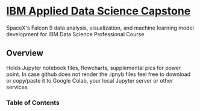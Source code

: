 # [IBM Applied Data Science Capstone](https://www.coursera.org/professional-certificates/ibm-data-science)

SpaceX's Falcon 9 data analysis, visualization, and machine learning model development for IBM Data Science Professional Course

## Overview

Holds Jupyter notebook files, flowcharts, supplemental pics for power point. In case github does not render the .ipnyb files feel free to download or copy/paste it to Google Colab, your local Jupyter server or other services.

### Table of Contents

